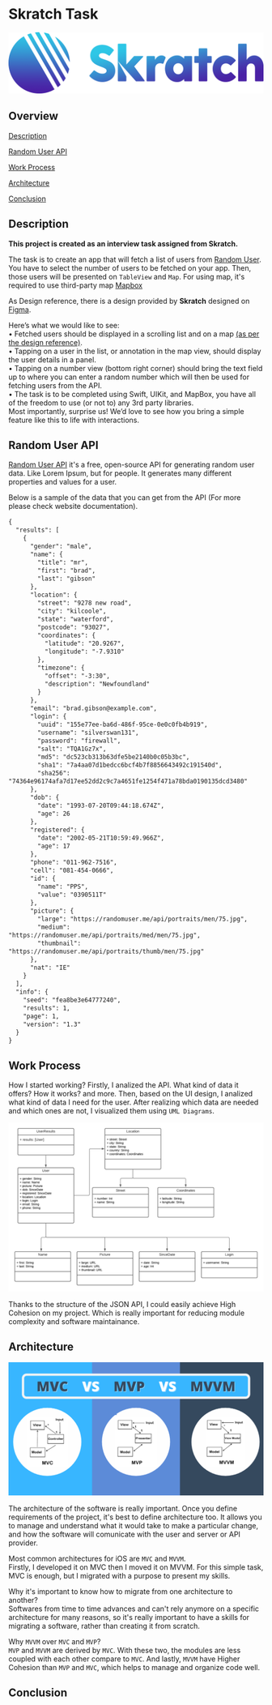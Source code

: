 # Skratch Task
<img src="SkratchLogo.png">

## Overview
[Description](#description)

[Random User API](#random-user-api)

[Work Process](#work-process)

[Architecture](#architecture)

[Conclusion](#conclusion)

## Description
**This project is created as an interview task assigned from Skratch.**

The task is to create an app that will fetch a list of users from <a href="https://randomuser.me/">Random User</a>. You have to select the number of users to be fetched on your app. Then, those users will be presented on `TableView` and `Map`.
For using map, it's required to use third-party map <a href="https://www.mapbox.com">Mapbox</a>

As Design reference, there is a design provided by **Skratch** designed on <a href="https://www.figma.com/file/74Xvu3tfj3sJva6NfTtIg4/Friend-List-Task ">Figma</a>. 

Here’s what we would like to see:<br>
• Fetched users should be displayed in a scrolling list and on a map <a href="https://www.figma.com/file/74Xvu3tfj3sJva6NfTtIg4/Friend-List-Task ">(as per the design reference)</a>.<br>
• Tapping on a user in the list, or annotation in the map view, should display the user details in a panel.<br>
• Tapping on a number view (bottom right corner) should bring the text field up to where you can enter a random number which will then be used for fetching users from the API.<br>
• The task is to be completed using Swift, UIKit, and MapBox, you have all of the freedom to use (or not to) any 3rd party libraries.<br>
Most importantly, surprise us! We’d love to see how you bring a simple feature like this to life with interactions.

## Random User API
<a href="https://randomuser.me/">Random User API</a> it's a free, open-source API for generating random user data. Like Lorem Ipsum, but for people. It generates many different properties and values for a user.

Below is a sample of the data that you can get from the API (For more please check website documentation).
```
{
  "results": [
    {
      "gender": "male",
      "name": {
        "title": "mr",
        "first": "brad",
        "last": "gibson"
      },
      "location": {
        "street": "9278 new road",
        "city": "kilcoole",
        "state": "waterford",
        "postcode": "93027",
        "coordinates": {
          "latitude": "20.9267",
          "longitude": "-7.9310"
        },
        "timezone": {
          "offset": "-3:30",
          "description": "Newfoundland"
        }
      },
      "email": "brad.gibson@example.com",
      "login": {
        "uuid": "155e77ee-ba6d-486f-95ce-0e0c0fb4b919",
        "username": "silverswan131",
        "password": "firewall",
        "salt": "TQA1Gz7x",
        "md5": "dc523cb313b63dfe5be2140b0c05b3bc",
        "sha1": "7a4aa07d1bedcc6bcf4b7f8856643492c191540d",
        "sha256": "74364e96174afa7d17ee52dd2c9c7a4651fe1254f471a78bda0190135dcd3480"
      },
      "dob": {
        "date": "1993-07-20T09:44:18.674Z",
        "age": 26
      },
      "registered": {
        "date": "2002-05-21T10:59:49.966Z",
        "age": 17
      },
      "phone": "011-962-7516",
      "cell": "081-454-0666",
      "id": {
        "name": "PPS",
        "value": "0390511T"
      },
      "picture": {
        "large": "https://randomuser.me/api/portraits/men/75.jpg",
        "medium": "https://randomuser.me/api/portraits/med/men/75.jpg",
        "thumbnail": "https://randomuser.me/api/portraits/thumb/men/75.jpg"
      },
      "nat": "IE"
    }
  ],
  "info": {
    "seed": "fea8be3e64777240",
    "results": 1,
    "page": 1,
    "version": "1.3"
  }
}
```
## Work Process
How I started working?
Firstly, I analized the API. What kind of data it offers? How it works? and more.
Then, based on the UI design, I analized what kind of data I need for the user. After realizing which data are needed and which ones are not, I visualized them using `UML Diagrams`. 

<img src="UML-Diagram.png">

Thanks to the structure of the JSON API, I could easily achieve High Cohesion on my project. Which is really important for reducing module complexity and software maintainance.


## Architecture

<img src="mvc-mvp-mvvm.png">

The architecture of the software is really important. Once you define requirements of the project, it's best to define architecture too. It allows you to manage and understand what it would take to make a particular change, and how the software will comunicate with the user and server or API provider.

Most common architectures for iOS are `MVC` and `MVVM`.<br>
Firstly, I developed it on MVC then I moved it on MVVM. For this simple task, MVC is enough, but I migrated with a purpose to present my skills.<br>

Why it's important to know how to migrate from one architecture to another?<br>
Softwares from time to time advances and can't rely anymore on a specific architecture for many reasons, so it's really important to have a skills for migrating a software, rather than creating it from scratch.

Why `MVVM` over `MVC` and `MVP`? <br>
`MVP` and `MVVM` are derived by `MVC`. With these two, the modules are less coupled with each other compare to `MVC`. And lastly, `MVVM` have Higher Cohesion than `MVP` and `MVC`, which helps to manage and organize code well.


## Conclusion
